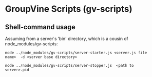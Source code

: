 # GroupVine Scripts (gv-scripts)

## Shell-command usage

Assuming from a server's 'bin' directory, which is a cousin of
node_modules/gv-scripts:

```
node ../node_modules/gv-scripts/server-starter.js <server.js file name>  -d <server base directory>

node ../node_modules/gv-scripts/server-stopper.js  <path to server>.pid
```